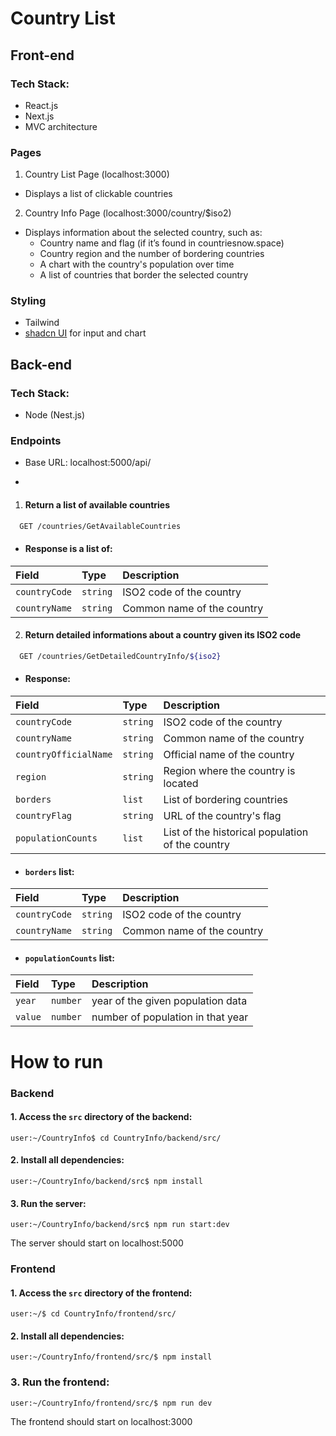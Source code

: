 # Country List

## Front-end
### Tech Stack:
* React.js
* Next.js
* MVC architecture

### Pages
1. Country List Page (localhost:3000)
* Displays a list of clickable countries
2. Country Info Page (localhost:3000/country/$iso2)
* Displays information about the selected country, such as:
  * Country name and flag (if it’s found in countriesnow.space)
  * Country region and the number of bordering countries
  * A chart with the country's population over time
  * A list of countries that border the selected country

### Styling
* Tailwind
* [shadcn UI](https://ui.shadcn.com/docs) for input and chart

## Back-end
### Tech Stack:
* Node (Nest.js)

### Endpoints
* Base URL: localhost:5000/api/

* 
1. #### Return a list of available countries

```bash
  GET /countries/GetAvailableCountries
```

 * #### Response is a list of:

| Field   | Type       | Description                                   |
| :---------- | :--------- | :------------------------------------------ |
| `countryCode`      | `string` | ISO2 code of the country |
| `countryName`      | `string` | Common name of the country |


2. #### Return detailed informations about a country given its ISO2 code

```bash
  GET /countries/GetDetailedCountryInfo/${iso2}
```

  * #### Response:
  | Field   | Type       | Description                                   |
| :---------- | :--------- | :------------------------------------------ |
| `countryCode`      | `string` | ISO2 code of the country |
| `countryName`      | `string` | Common name of the country |
| `countryOfficialName` | `string` | Official name of the country |
| `region` | `string` | Region where the country is located |
| `borders` | `list` | List of bordering countries |
| `countryFlag` | `string` | URL of the country's flag |
| `populationCounts` | `list` | List of the historical population of the country |

  * #### `borders` list:
  | Field   | Type       | Description                                   |
| :---------- | :--------- | :------------------------------------------ |
| `countryCode`      | `string` | ISO2 code of the country |
| `countryName`      | `string` | Common name of the country |

  * #### `populationCounts` list:
  
  | Field   | Type       | Description                                   |
| :---------- | :--------- | :------------------------------------------ |
| `year`      | `number` | year of the given population data |
| `value`      | `number` | number of population in that year |

# How to run
### Backend
#### 1. Access the `src` directory of the backend:
```console
user:~/CountryInfo$ cd CountryInfo/backend/src/
```

#### 2. Install all dependencies:
```console
user:~/CountryInfo/backend/src$ npm install
```

#### 3. Run the server:
```console
user:~/CountryInfo/backend/src$ npm run start:dev
```

The server should start on localhost:5000

### Frontend

#### 1. Access the `src` directory of the frontend:
```console
user:~/$ cd CountryInfo/frontend/src/
```

#### 2. Install all dependencies:
```console
user:~/CountryInfo/frontend/src/$ npm install
```

### 3. Run the frontend:
```console
user:~/CountryInfo/frontend/src/$ npm run dev
```

The frontend should start on localhost:3000
